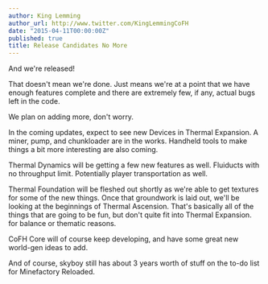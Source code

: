 ```yaml
---
author: King Lemming
author_url: http://www.twitter.com/KingLemmingCoFH
date: "2015-04-11T00:00:00Z"
published: true
title: Release Candidates No More
---
```


And we're released!

That doesn't mean we're done. Just means we're at a point that we have enough
features complete and there are extremely few, if any, actual bugs left in the
code.

We plan on adding more, don't worry.

In the coming updates, expect to see new Devices in Thermal Expansion. A miner,
pump, and chunkloader are in the works. Handheld tools to make things a bit more
interesting are also coming.

Thermal Dynamics will be getting a few new features as well. Fluiducts with no
throughput limit. Potentially player transportation as well.

Thermal Foundation will be fleshed out shortly as we're able to get textures for
some of the new things. Once that groundwork is laid out, we'll be looking at
the beginnings of Thermal Ascension. That's basically all of the things that are
going to be fun, but don't quite fit into Thermal Expansion. for balance or
thematic reasons.

CoFH Core will of course keep developing, and have some great new world-gen
ideas to add.

And of course, skyboy still has about 3 years worth of stuff on the to-do list
for Minefactory Reloaded.
